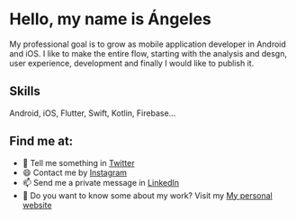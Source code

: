 # Hello, my name is Ángeles

My professional goal is to grow as mobile application developer in Android and iOS. I like to make the entire flow, starting with the analysis and desgn, user experience, development and finally I would like to publish it.


## Skills
Android, iOS, Flutter, Swift, Kotlin, Firebase...

## Find me at:

* 💬 Tell me something in <a href="https://twitter.com/avazpar" target="_blank">Twitter</a> 
* 😄 Contact me by <a href="https://www.instagram.com/vp.angeles/" target="_blank">Instagram</a> 
* 📫 Send me a private message in <a href="https://www.linkedin.com/in/ángeles-vázquez-parra-45b8594a/" target="_blank">LinkedIn</a> 
* 🌱 Do you want to know some about my work? Visit my <a href="https://avazpar.github.io/cv/" target="_blank">My personal website</a> 
